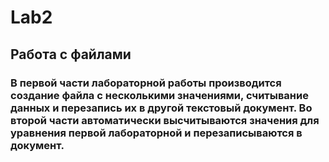 # Lab2 
## Работа с файлами
### В первой части лабораторной работы производится создание файла с несколькими значениями, считывание данных и перезапись их в другой текстовый документ. Во второй части автоматически высчитываются значения для уравнения первой лабораторной и перезаписываются в документ.
